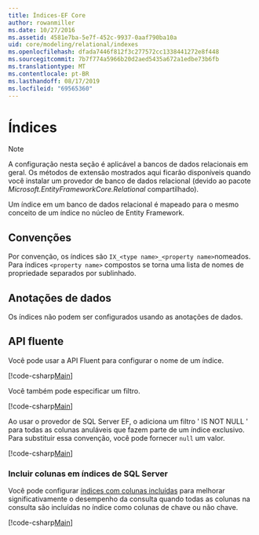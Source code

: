 ```yaml
---
title: Índices-EF Core
author: rowanmiller
ms.date: 10/27/2016
ms.assetid: 4581e7ba-5e7f-452c-9937-0aaf790ba10a
uid: core/modeling/relational/indexes
ms.openlocfilehash: dfada7446f812f3c277572cc1338441272e8f448
ms.sourcegitcommit: 7b7f774a5966b20d2aed5435a672a1edbe73b6fb
ms.translationtype: MT
ms.contentlocale: pt-BR
ms.lasthandoff: 08/17/2019
ms.locfileid: "69565360"
---
```

# <a name="indexes"></a>Índices

> [!NOTE]  
> A configuração nesta seção é aplicável a bancos de dados relacionais em geral. Os métodos de extensão mostrados aqui ficarão disponíveis quando você instalar um provedor de banco de dados relacional (devido ao pacote *Microsoft.EntityFrameworkCore.Relational* compartilhado).

Um índice em um banco de dados relacional é mapeado para o mesmo conceito de um índice no núcleo de Entity Framework.

## <a name="conventions"></a>Convenções

Por convenção, os índices são `IX_<type name>_<property name>`nomeados. Para índices `<property name>` compostos se torna uma lista de nomes de propriedade separados por sublinhado.

## <a name="data-annotations"></a>Anotações de dados

Os índices não podem ser configurados usando as anotações de dados.

## <a name="fluent-api"></a>API fluente

Você pode usar a API Fluent para configurar o nome de um índice.

[!code-csharp[Main](../../../../samples/core/Modeling/FluentAPI/Samples/Relational/IndexName.cs?name=Model&highlight=9)]

Você também pode especificar um filtro.

[!code-csharp[Main](../../../../samples/core/Modeling/FluentAPI/Samples/Relational/IndexFilter.cs?name=Model&highlight=9)]

Ao usar o provedor de SQL Server EF, o adiciona um filtro ' IS NOT NULL ' para todas as colunas anuláveis que fazem parte de um índice exclusivo. Para substituir essa convenção, você pode fornecer `null` um valor.

[!code-csharp[Main](../../../../samples/core/Modeling/FluentAPI/Samples/Relational/IndexNoFilter.cs?name=Model&highlight=10)]

### <a name="include-columns-in-sql-server-indexes"></a>Incluir colunas em índices de SQL Server

Você pode configurar [índices com colunas incluídas](https://docs.microsoft.com/sql/relational-databases/indexes/create-indexes-with-included-columns) para melhorar significativamente o desempenho da consulta quando todas as colunas na consulta são incluídas no índice como colunas de chave ou não chave.

[!code-csharp[Main](../../../../samples/core/Modeling/FluentAPI/Samples/Relational/ForSqlServerHasIndex.cs?name=Model)]
